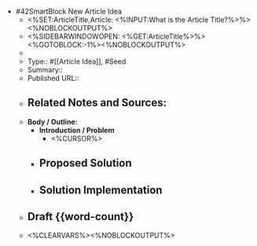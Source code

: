 - #42SmartBlock New Article Idea
    - <%SET:ArticleTitle,Article: <%INPUT:What is the Article Title?%>%><%NOBLOCKOUTPUT%>
    - <%SIDEBARWINDOWOPEN: <%GET:ArticleTitle%>%><%GOTOBLOCK:-1%><%NOBLOCKOUTPUT%>
    - 
    - Type:: #[[Article Idea]], #Seed
    - Summary:: 
    - Published URL::
    - **Related Notes and Sources:**
        - 
    - **Body / Outline:**
        - **Introduction / Problem**
            - <%CURSOR%>
        - **Proposed Solution**
            - 
        - **Solution Implementation**
            - 
    - **Draft** {{word-count}}
        - 
    - <%CLEARVARS%><%NOBLOCKOUTPUT%>
